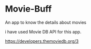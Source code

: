 # Movie-Buff
An app to know the details about movies

i have used Movie DB API for this app. 

https://developers.themoviedb.org/3
